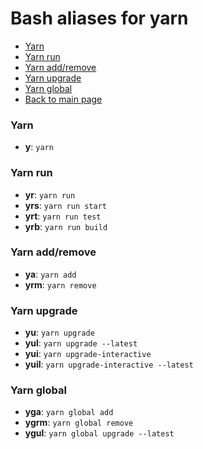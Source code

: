 # Bash aliases for yarn #

- [Yarn](#yarn)
- [Yarn run](#yarn-run)
- [Yarn add/remove](#yarn-addremove)
- [Yarn upgrade](#yarn-upgrade)
- [Yarn global](#yarn-global)
- [Back to main page](../../README.md)

### Yarn ###
- **y**: `yarn`

### Yarn run ###
- **yr**: `yarn run`
- **yrs**: `yarn run start`
- **yrt**: `yarn run test`
- **yrb**: `yarn run build`

### Yarn add/remove ###
- **ya**: `yarn add`
- **yrm**: `yarn remove`

### Yarn upgrade ###
- **yu**: `yarn upgrade`
- **yul**: `yarn upgrade --latest`
- **yui**: `yarn upgrade-interactive`
- **yuil**: `yarn upgrade-interactive --latest`

### Yarn global ###
- **yga**: `yarn global add`
- **ygrm**: `yarn global remove`
- **ygul**: `yarn global upgrade --latest`

